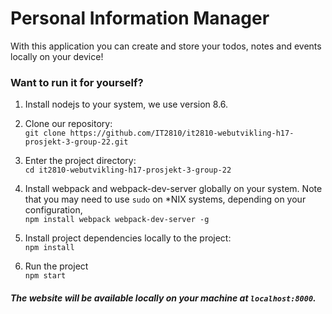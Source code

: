# Personal Information Manager

With this application you can create and store your todos, notes and events locally on your device!

### Want to run it for yourself?

1. Install nodejs to your system, we use version 8.6.


2. Clone our repository:  
 `git clone https://github.com/IT2810/it2810-webutvikling-h17-prosjekt-3-group-22.git`


3. Enter the project directory:  
 `cd it2810-webutvikling-h17-prosjekt-3-group-22`
 

4. Install webpack and webpack-dev-server globally on your system.
 Note that you may need to use `sudo` on *NIX systems, depending on your configuration,  
 `npm install webpack webpack-dev-server -g`
 

5. Install project dependencies locally to the project:  
 `npm install`
 

6. Run the project  
 `npm start`
 

##### The website will be available locally on your machine at `localhost:8000`.

[logo]: https://github.com/IT2810/it2810-webutvikling-h17-prosjekt-3-group-22/blob/readmefix/react-opti.png "Source: https://moduscreate.com/wp-content/uploads/2014/03/react-opti.png"
